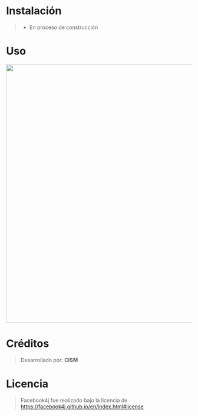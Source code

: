 # Instalación
>  - En proceso de construcción

# Uso
<img height="700" src="file:///C:/Users/mfsrs/Dropbox/000%20CS/00%20TECMILENIO/24%20Computaci%C3%B3n%20en%20Java/">

# Créditos
> Desarrollado por:
> **CISM**
# Licencia
> Facebook4j fue realizado bajo la
> licencia de
> https://facebook4j.github.io/en/index.html#license
